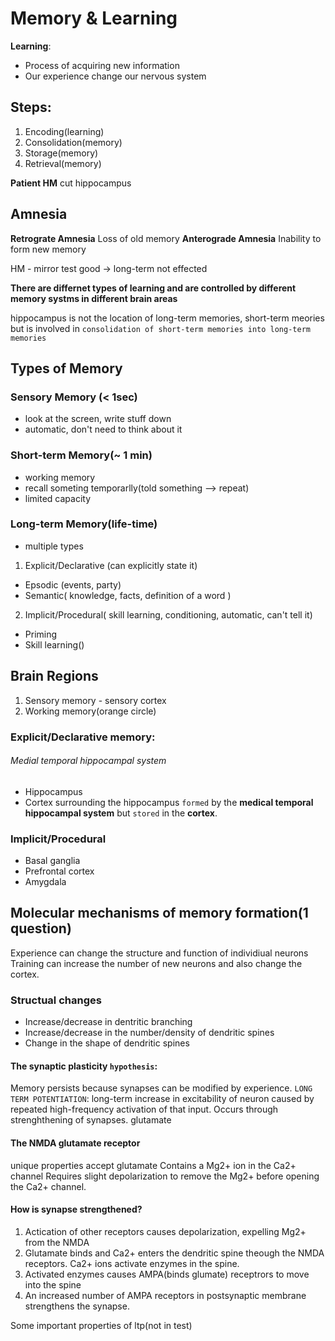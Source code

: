 # Memory & Learning
__Learning__:
- Process of acquiring new information
- Our experience change our nervous system
## Steps:
1. Encoding(learning)
2. Consolidation(memory)
3. Storage(memory)
4. Retrieval(memory)

__Patient HM__
cut hippocampus

## Amnesia
__Retrograte Amnesia__
Loss of old memory
__Anterograde Amnesia__
Inability to form new memory

HM - mirror test good -> long-term not effected

__There are differnet types of learning and are controlled by different memory systms in different brain areas__

hippocampus is not the location of long-term memories, short-term meories
but is involved in `consolidation of short-term memories into long-term memories`

## Types of Memory
### Sensory Memory (< 1sec)
- look at the screen, write stuff down
- automatic, don't need to think about it

### Short-term Memory(~ 1 min)
- working memory
- recall someting temporarlly(told something --> repeat)
- limited capacity

### Long-term Memory(life-time)
- multiple types
1. Explicit/Declarative (can explicitly state it)
 - Epsodic (events, party)
 - Semantic( knowledge, facts, definition of a word )
2. Implicit/Procedural( skill learning, conditioning, automatic, can't tell it)
 - Priming 
 - Skill learning()
 

## Brain Regions
1. Sensory memory - sensory cortex
2. Working memory(orange circle) 
### Explicit/Declarative memory:
###### Medial temporal hippocampal system
- Hippocampus
- Cortex surrounding the hippocampus
`formed` by the __medical temporal hippocampal system__ but `stored` in the __cortex__.
### Implicit/Procedural
- Basal ganglia
- Prefrontal cortex
- Amygdala


## Molecular mechanisms of memory formation(1 question)
Experience can change the structure and function of individiual neurons
Training can increase the number of new neurons and also change the cortex.

### Structual changes
- Increase/decrease in dentritic branching
- Increase/decrease in the number/density of dendritic spines
- Change in the shape of dendritic spines


#### The synaptic plasticity `hypothesis`:
Memory persists because synapses can be modified by experience.
`LONG TERM POTENTIATION`:
long-term increase in excitability of neuron caused by repeated high-frequency activation of that input.
Occurs through strenghthening of synapses.
glutamate

#### The NMDA glutamate receptor
unique properties
accept glutamate
Contains a Mg2+ ion in the Ca2+ channel
Requires slight depolarization to remove the Mg2+ before opening the Ca2+ channel.

#### How is synapse strengthened?
1. Actication of other receptors causes depolarization, expelling Mg2+ from the NMDA
2. Glutamate binds and Ca2+ enters the dendritic spine theough the NMDA receptors. Ca2+ ions activate enzymes in the spine.
3. Activated enzymes causes AMPA(binds glumate) receptrors to move into the spine
4. An increased number of AMPA receptors in postsynaptic membrane strengthens the synapse.

Some important properties of ltp(not in test)


